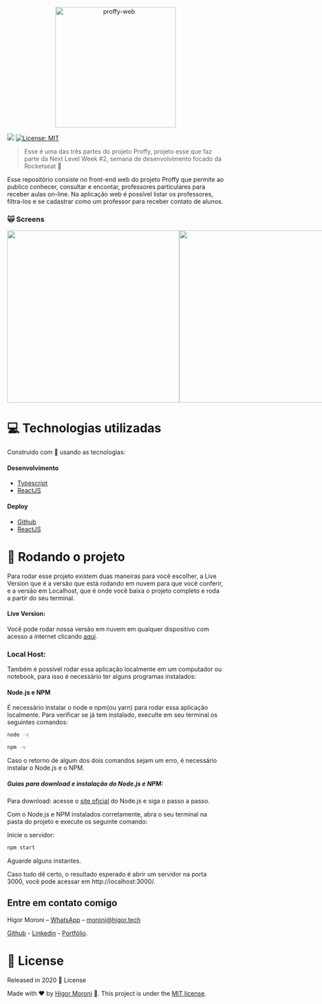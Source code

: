 <p align="center">
   <img src="./src/assets/images/logoalt.svg" alt="proffy-web" width="280"/>
</p>
<p>
  <img src="https://img.shields.io/badge/version-1.0.0-blue.svg" />
  <a href="./LICENSE">
    <img alt="License: MIT" src="https://img.shields.io/badge/License-MIT-yellow.svg" target="_blank" />
  </a>
</p>

> Esse é uma das três partes do projeto Proffy, projeto esse que faz parte da Next Level Week #2, semana de desenvolvimento focado da Rocketseat :rocket:

Esse repositório consiste no front-end web do projeto Proffy que permite ao publico conhecer, consultar e encontar, professores particulares para receber aulas on-line. Na aplicação web é possível listar os professores, filtra-los e se cadastrar como um professor para receber contato de alunos.

### :scream_cat: Screens
<div style="display: flex; flex-direction: 'row'; align-items: 'center';">
   <img src="./screens/leanding-desktop.png" height="400px">
   <img src="./screens/leanding-mobile.png" height="400px">
</div>

# :computer: Technologias utilizadas
Construido com :yellow_heart: usando as tecnologias:

#### Desenvolvimento

<ul>
  <li><a href="https://www.typescriptlang.org/">Typescript</a></li>
  <li><a href="https://reactjs.org/">ReactJS</a></li>
</ul>

#### Deploy

<ul>
  <li><a href="https://github.com/HigorMoroni">Github</a></li>
  <li><a href="https://vercel.com/">ReactJS</a></li>
</ul>

# :construction_worker: Rodando o projeto

Para rodar esse projeto existem duas maneiras para você escolher, a Live Version que é a versão que está rodando em nuvem para que você conferir, e a versão em Localhost, que é onde você baixa o projeto completo e roda a partir do seu terminal.

#### Live Version:
Você pode rodar nossa versão em nuvem em qualquer dispositivo com acesso a internet clicando [aqui](https://proffyweb.vercel.app/).

### Local Host:
Também é possível rodar essa aplicação localmente em um computador ou notebook, para isso é necessário ter alguns programas instalados:

#### Node.js e NPM

É necessário instalar o node e npm(ou yarn) para rodar essa aplicação localmente. Para verificar se já tem instalado, execulte em seu terminal os seguintes comandos:
```sh
node -v
```
```sh
npm -v
```
Caso o retorno de algum dos dois comandos sejam um erro, é necessário instalar o Node.js e o NPM.

##### Guias para download e instalação do Node.js e NPM:
Para download: acesse o [site oficial](https://nodejs.org/en/) do Node.js e siga o passo a passo.

Com o Node.js e NPM instalados corretamente, abra o seu terminal na pasta do projeto e  execute os seguinte comando:

Inicie o servidor:
```sh
npm start
```

Aguarde alguns instantes.

Caso tudo dê certo, o resultado esperado é abrir um servidor na porta 3000, você pode acessar em http://localhost:3000/.


## Entre em contato comigo

Higor Moroni – [WhatsApp](https://api.whatsapp.com/send?phone=5513988685814) – moroni@higor.tech

[Github](https://github.com/HigorMoroni/) - [Linkedin](https://www.linkedin.com/in/higormoroni/) - [Portfólio](https://higor.tech).

# :closed_book: License

Released in 2020 :closed_book: License

Made with :heart: by [Higor Moroni](https://github.com/HigorMoroni) 🚀.
This project is under the [MIT license](https://github.com/HigorMoroni/proffy-web/master/LICENSE).